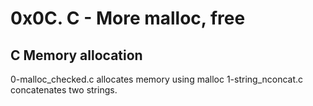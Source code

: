 # 0x0C. C - More malloc, free
## C Memory allocation
0-malloc_checked.c allocates memory using malloc
1-string_nconcat.c concatenates two strings.


